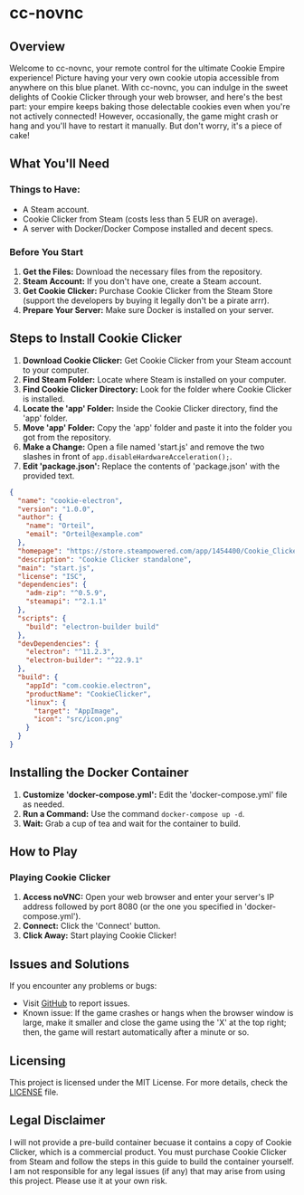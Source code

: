 # cc-novnc

## Overview

Welcome to cc-novnc, your remote control for the ultimate Cookie Empire experience! Picture having your very own cookie utopia accessible from anywhere on this blue planet. With cc-novnc, you can indulge in the sweet delights of Cookie Clicker through your web browser, and here's the best part: your empire keeps baking those delectable cookies even when you're not actively connected! However, occasionally, the game might crash or hang and you'll have to restart it manually. But don't worry, it's a piece of cake!

## What You'll Need

### Things to Have:

- A Steam account.
- Cookie Clicker from Steam (costs less than 5 EUR on average).
- A server with Docker/Docker Compose installed and decent specs.

### Before You Start

1. **Get the Files:** Download the necessary files from the repository.
2. **Steam Account:** If you don't have one, create a Steam account.
3. **Get Cookie Clicker:** Purchase Cookie Clicker from the Steam Store (support the developers by buying it legally don't be a pirate arrr).
4. **Prepare Your Server:** Make sure Docker is installed on your server.

## Steps to Install Cookie Clicker

1. **Download Cookie Clicker:** Get Cookie Clicker from your Steam account to your computer.
2. **Find Steam Folder:** Locate where Steam is installed on your computer.
3. **Find Cookie Clicker Directory:** Look for the folder where Cookie Clicker is installed.
4. **Locate the 'app' Folder:** Inside the Cookie Clicker directory, find the 'app' folder.
5. **Move 'app' Folder:** Copy the 'app' folder and paste it into the folder you got from the repository.
6. **Make a Change:** Open a file named 'start.js' and remove the two slashes in front of `app.disableHardwareAcceleration();`.
7. **Edit 'package.json':** Replace the contents of 'package.json' with the provided text.

```json
{
  "name": "cookie-electron",
  "version": "1.0.0",
  "author": {
    "name": "Orteil",
    "email": "Orteil@example.com"
  },
  "homepage": "https://store.steampowered.com/app/1454400/Cookie_Clicker/",
  "description": "Cookie Clicker standalone",
  "main": "start.js",
  "license": "ISC",
  "dependencies": {
    "adm-zip": "^0.5.9",
    "steamapi": "^2.1.1"
  },
  "scripts": {
    "build": "electron-builder build"
  },
  "devDependencies": {
    "electron": "^11.2.3",
    "electron-builder": "^22.9.1"
  },
  "build": {
    "appId": "com.cookie.electron",
    "productName": "CookieClicker",
    "linux": {
      "target": "AppImage",
      "icon": "src/icon.png"
    }
  }
}
```

## Installing the Docker Container

1. **Customize 'docker-compose.yml':** Edit the 'docker-compose.yml' file as needed.
2. **Run a Command:** Use the command `docker-compose up -d`.
3. **Wait:** Grab a cup of tea and wait for the container to build.

## How to Play

### Playing Cookie Clicker

1. **Access noVNC:** Open your web browser and enter your server's IP address followed by port 8080 (or the one you specified in 'docker-compose.yml').
2. **Connect:** Click the 'Connect' button.
3. **Click Away:** Start playing Cookie Clicker!

## Issues and Solutions

If you encounter any problems or bugs:

- Visit [GitHub](https://github.com/staninna/cc-novnc/issues/new) to report issues.
- Known issue: If the game crashes or hangs when the browser window is large, make it smaller and close the game using the 'X' at the top right; then, the game will restart automatically after a minute or so.

## Licensing

This project is licensed under the MIT License. For more details, check the [LICENSE](LICENSE) file.

## Legal Disclaimer

I will not provide a pre-build container becuase it contains a copy of Cookie Clicker, which is a commercial product. You must purchase Cookie Clicker from Steam and follow the steps in this guide to build the container yourself. I am not responsible for any legal issues (if any) that may arise from using this project. Please use it at your own risk.

